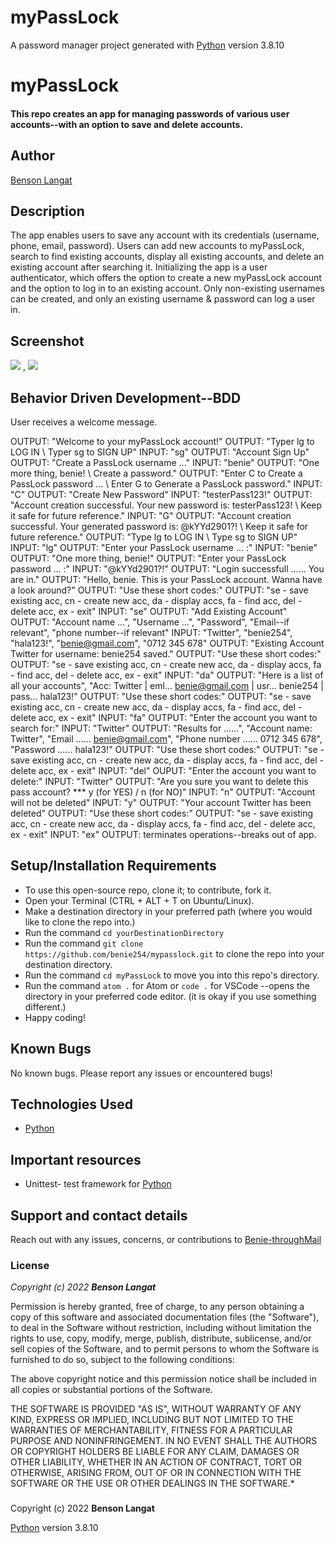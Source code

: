 # myPassLock

A password manager project generated with [Python](https://www.python.org/) version 3.8.10

# myPassLock
#### This repo creates an app for managing passwords of various user accounts--with an option to save and delete accounts.
## Author
[Benson Langat](https://github.com/benie254)

## Description

The app enables users to save any account with its credentials (username, phone, email, password). Users can add new accounts to myPassLock, search to find existing accounts, display all existing accounts, and delete an existing account after searching it. Initializing the app is a user authenticator, which offers the option to create a new myPassLock account and the option to log in to an existing account. Only non-existing usernames can be created, and only an existing username & password can log a user in.

## Screenshot

<img src="https://user-images.githubusercontent.com/99865051/165284366-55a26f02-7a59-407b-838e-29b1ddc04ec9.png" >
,
<img src="https://user-images.githubusercontent.com/99865051/165284466-fa92d37d-88e0-496f-b000-4875dbbe7d03.png">

## Behavior Driven Development--BDD

User receives a welcome message. 

OUTPUT: "Welcome to your myPassLock account!"
OUTPUT: "Typer lg to LOG IN \ Typer sg to SIGN UP"
INPUT: "sg"
OUTPUT: "Account Sign Up"
OUTPUT: "Create a PassLock username ..."
INPUT: "benie" 
OUTPUT: "One more thing, benie! \ Create a password."
OUTPUT: "Enter C to Create a PassLock password ... \ Enter G to Generate a PassLock password."
INPUT: "C"
OUTPUT: "Create New Password"
INPUT: "testerPass123!"
OUTPUT: "Account creation successful. Your new password is: testerPass123! \ Keep it safe for future reference."
INPUT: "G"
OUTPUT: "Account creation successful. Your generated password is: @kYYd2901?! \ Keep it safe for future reference."
OUTPUT: "Type lg to LOG IN \ Type sg to SIGN UP"
INPUT: "lg"
OUTPUT: "Enter your PassLock username ... :"
INPUT: "benie"
OUTPUT: "One more thing, benie!"
OUTPUT: "Enter your PassLock password ... :"
INPUT: "@kYYd2901?!"
OUTPUT: "Login successfull ...... You are in."
OUTPUT: "Hello, benie. This is your PassLock account. Wanna have a look around?"
OUTPUT: "Use these short codes:"
OUTPUT: "se - save existing acc, cn - create new acc, da - display accs, fa - find acc, del - delete acc, ex - exit"
INPUT: "se"
OUTPUT: "Add Existing Account"
OUTPUT: "Account name ...", "Username ...", "Password", "Email--if relevant", "phone number--if relevant"
INPUT: "Twitter", "benie254", "hala123!", "benie@gmail.com", "0712 345 678"
OUTPUT: "Existing Account Twitter for username: benie254 saved."
OUTPUT: "Use these short codes:"
OUTPUT: "se - save existing acc, cn - create new acc, da - display accs, fa - find acc, del - delete acc, ex - exit"
INPUT: "da"
OUTPUT: "Here is a list of all your accounts", "Acc: Twitter | eml... benie@gmail.com | usr... benie254 | pass... hala123!"
OUTPUT: "Use these short codes:"
OUTPUT: "se - save existing acc, cn - create new acc, da - display accs, fa - find acc, del - delete acc, ex - exit"
INPUT: "fa"
OUTPUT: "Enter the account you want to search for:"
INPUT: "Twitter"
OUTPUT: "Results for ......", "Account name: Twitter", "Email ...... benie@gmail.com", "Phone number ...... 0712 345 678", "Password ...... hala123!"
OUTPUT: "Use these short codes:"
OUTPUT: "se - save existing acc, cn - create new acc, da - display accs, fa - find acc, del - delete acc, ex - exit"
INPUT: "del"
OUPUT: "Enter the account you want to delete:"
INPUT: "Twitter"
OUTPUT: "Are you sure you want to delete this pass account? *** y (for YES) / n (for NO)"
INPUT: "n"
OUTPUT: "Account will not be deleted"
INPUT: "y"
OUTPUT: "Your account Twitter has been deleted"
OUTPUT: "Use these short codes:"
OUTPUT: "se - save existing acc, cn - create new acc, da - display accs, fa - find acc, del - delete acc, ex - exit"
INPUT: "ex"
OUTPUT: terminates operations--breaks out of app.




## Setup/Installation Requirements

* To use this open-source repo, clone it; to contribute, fork it. 
* Open your Terminal (CTRL + ALT + T on Ubuntu/Linux). 
* Make a destination directory in your preferred path (where you would like to clone the repo into.)
* Run the command ``` cd yourDestinationDirectory ```
* Run the command ``` git clone https://github.com/benie254/mypasslock.git ``` to clone the repo into your destination directory. 
* Run the command ``` cd myPassLock ``` to move you into this repo's directory.
* Run the command ``` atom . ``` for Atom or ``` code . ``` for VSCode --opens the directory in your preferred code editor. (it is okay if you use something different.)
* Happy coding!

## Known Bugs

No known bugs. Please report any issues or encountered bugs! 

## Technologies Used

* [Python](https://www.python.org/) 

## Important resources 

* Unittest- test framework for [Python](https://www.python.org/)

## Support and contact details

Reach out with any issues, concerns, or contributions to [Benie-throughMail](davinci.monalissa@gmail.com)

### License

*Copyright (c) 2022* ***Benson Langat***

Permission is hereby granted, free of charge, to any person obtaining a copy
of this software and associated documentation files (the "Software"), to deal
in the Software without restriction, including without limitation the rights
to use, copy, modify, merge, publish, distribute, sublicense, and/or sell
copies of the Software, and to permit persons to whom the Software is
furnished to do so, subject to the following conditions:

The above copyright notice and this permission notice shall be included in all
copies or substantial portions of the Software.

THE SOFTWARE IS PROVIDED "AS IS", WITHOUT WARRANTY OF ANY KIND, EXPRESS OR
IMPLIED, INCLUDING BUT NOT LIMITED TO THE WARRANTIES OF MERCHANTABILITY,
FITNESS FOR A PARTICULAR PURPOSE AND NONINFRINGEMENT. IN NO EVENT SHALL THE
AUTHORS OR COPYRIGHT HOLDERS BE LIABLE FOR ANY CLAIM, DAMAGES OR OTHER
LIABILITY, WHETHER IN AN ACTION OF CONTRACT, TORT OR OTHERWISE, ARISING FROM,
OUT OF OR IN CONNECTION WITH THE SOFTWARE OR THE USE OR OTHER DEALINGS IN THE
SOFTWARE.*

###
Copyright (c) 2022 **Benson Langat**

[Python](https://www.python.org/) version 3.8.10
